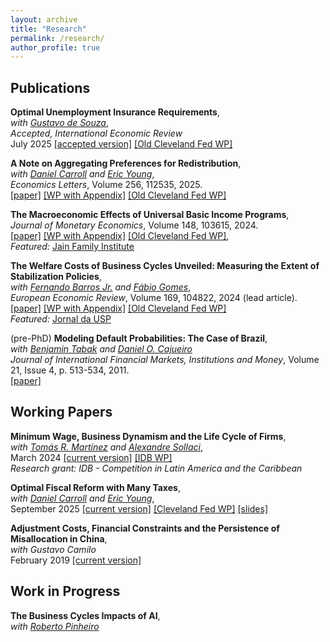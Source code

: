 ```yaml
---
layout: archive
title: "Research"
permalink: /research/
author_profile: true
---
```


## Publications

**Optimal Unemployment Insurance Requirements**,      
*with [Gustavo de Souza](https://www.gustavodesouza.net/home)*,   
*Accepted, International Economic Review*   
July 2025 [[accepted version]](https://avdluduvice.github.io/files/deSouza_Luduvice_OptimalUIR_July25.pdf) [[Old Cleveland Fed WP]](https://doi.org/10.26509/frbc-wp-202210r) 

**A Note on Aggregating Preferences for Redistribution**,      
*with [Daniel Carroll](https://sites.google.com/site/dcarrolleconomics/home) and [Eric Young](https://sites.google.com/view/ericyoung/home)*,  
*Economics Letters*, Volume 256, 112535, 2025.  
[[paper]](https://doi.org/10.1016/j.econlet.2025.112535) [[WP with Appendix]](https://avdluduvice.github.io/files/CLY_NotesPref_Sep25.pdf) [[Old Cleveland Fed WP]](https://doi.org/10.26509/frbc-wp-202427)

**The Macroeconomic Effects of Universal Basic Income Programs**,      
*Journal of Monetary Economics*, Volume 148, 103615, 2024.     
[[paper]](https://doi.org/10.1016/j.jmoneco.2024.103615) [[WP with Appendix]](https://avdluduvice.github.io/files/Luduvice_UBI_June24_final.pdf) [[Old Cleveland Fed WP]](https://doi.org/10.26509/frbc-wp-202121),   
*Featured:* [Jain Family Institute](https://www.jainfamilyinstitute.org/projects/parts/a-critical-review-of-macroeconomic-models-for-guaranteed-income-and-the-child-tax-credit/) 

**The Welfare Costs of Business Cycles Unveiled: Measuring the Extent of Stabilization Policies**,           
*with [Fernando Barros Jr.](https://sites.google.com/view/fernandobarros/home?authuser=0) and [Fábio Gomes](https://sites.google.com/site/fabiogomesecon/)*,   
*European Economic Review*, Volume 169, 104822, 2024 (lead article).  
[[paper]](https://doi.org/10.1016/j.euroecorev.2024.104822) [[WP with Appendix]](https://avdluduvice.github.io/files/Barros_etal_CEF_June24.pdf) [[Old Cleveland Fed WP]](https://doi.org/10.26509/frbc-wp-202114r2)   
*Featured:* [Jornal da USP](https://jornal.usp.br/ciencias/qual-o-custo-no-bem-estar-de-consumidores-em-diferentes-cenarios-de-estabilizacao-economica/)

(pre-PhD) **Modeling Default Probabilities: The Case of Brazil**,   
*with [Benjamin Tabak](https://scholar.google.com/citations?user=OHSmd3AAAAAJ&hl=en) and [Daniel O. Cajueiro](https://sites.google.com/site/danielocajueiro/home)*    
*Journal of International Financial Markets, Institutions and Money*, Volume 21, Issue 4, p. 513-534, 2011.  
[[paper]](https://www.sciencedirect.com/science/article/abs/pii/S1042443111000084?via%3Dihub) 

## Working Papers

**Minimum Wage, Business Dynamism and the Life Cycle of Firms**,    
*with [Tomás R. Martínez](https://tomasrm.github.io/) and [Alexandre Sollaci](https://sites.google.com/view/alexandresollaci/home)*,   
March 2024 [[current version]](https://avdluduvice.github.io/files/LMS_MinimumWage_Mar24.pdf) [[IDB WP]](http://dx.doi.org/10.18235/0012849)  
*Research grant: IDB - Competition in Latin America and the Caribbean*   

**Optimal Fiscal Reform with Many Taxes**,      
*with [Daniel Carroll](https://sites.google.com/site/dcarrolleconomics/home) and [Eric Young](https://sites.google.com/view/ericyoung/home)*,    
September 2025 [[current version]](https://avdluduvice.github.io/files/CLY_ManyTaxes_Sep25.pdf)  [[Cleveland Fed WP]](https://doi.org/10.26509/frbc-wp-202307r)  [[slides]](https://avdluduvice.github.io/files/CLY_ManyTaxes_Sep25_slides.pdf) 
 
**Adjustment Costs, Financial Constraints and the Persistence of Misallocation in China**,    
*with Gustavo Camilo*   
February 2019 [[current version]](https://avdluduvice.github.io/files/misallocation_Camilo_and_Luduvice_2018.pdf)  

## Work in Progress

**The Business Cycles Impacts of AI**,    
*with [Roberto Pinheiro](https://sites.google.com/site/rbpinheiro/)*    



